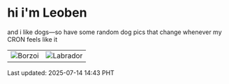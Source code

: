 # hi i'm Leoben

and i like dogs—so have some random dog pics that change whenever my CRON feels like it

|  |  |
|--------|----------|
| ![Borzoi](https://random-dog-vercel.vercel.app/api/random-borzoi?v=1752475388) | ![Labrador](https://random-dog-vercel.vercel.app/api/random-labrador?v=1752475388) |

Last updated: 2025-07-14 14:43 PHT
